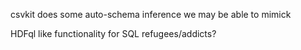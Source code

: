 csvkit does some auto-schema inference we may be able to mimick

HDFql like functionality for SQL refugees/addicts?
